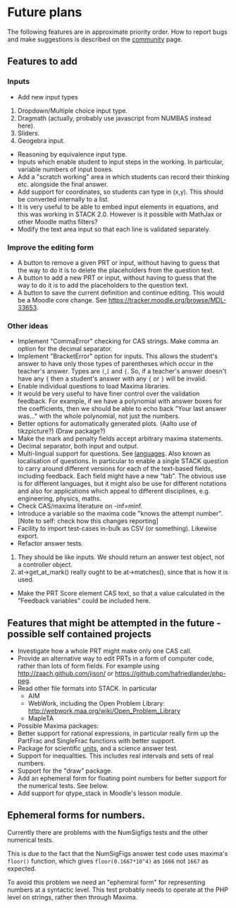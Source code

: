 # Future plans

The following features are in approximate priority order.  How to report bugs and make suggestions is described on the [community](../About/Community.md) page.

## Features to add ##

### Inputs ###

* Add new input types
 1. Dropdown/Multiple choice input type.
 2. Dragmath (actually, probably use javascript from NUMBAS instead here).
 3. Sliders.
 4. Geogebra input.
* Reasoning by equivalence input type.
* Inputs which enable student to input steps in the working. In particular, variable numbers of input boxes.
* Add a "scratch working" area in which students can record their thinking etc. alongside the final answer.
* Add support for coordinates, so students can type in (x,y).  This should be converted internally to a list.
* It is very useful to be able to embed input elements in equations, and this was working in STACK 2.0. However is it possible with MathJax or other Moodle maths filters?
* Modify the text area input so that each line is validated separately.

### Improve the editing form ###

* A button to remove a given PRT or input, without having to guess that the way to do it is to delete the placeholders from the question text.
* A button to add a new PRT or input, without having to guess that the way to do it is to add the placeholders to the question text.
* A button to save the current definition and continue editing. This would be a Moodle core change. See https://tracker.moodle.org/browse/MDL-33653.

### Other ideas ###

* Implement "CommaError" checking for CAS strings.  Make comma an option for the decimal separator.
* Implement "BracketError" option for inputs.  This allows the student's answer to have only those types of parentheses which occur in the teacher's answer.  Types are `(`,`[` and `{`.  So, if a teacher's answer doesn't have any `{` then a student's answer with any `{` or `}` will be invalid.
* Enable individual questions to load Maxima libraries.
* It would be very useful to have finer control over the validation feedback. For example, if we have a polynomial with answer boxes for the coefficients, then we should be able to echo back "Your last answer was..." with the whole polynomial, not just the numbers.
* Better options for automatically generated plots.  (Aalto use of tikzpicture?)  (Draw package?)
* Make the mark and penalty fields accept arbitrary maxima statements.
* Decimal separator, both input and output.
* Multi-lingual support for questions.  See [languages](Languages.md).  Also known as localisation of questions.  In particular to enable a single STACK question to carry around different versions for each of the text-based fields, including feedback.  Each field might have a new "tab".  The obvious use is for different languages, but it might also be use for different notations and also for applications which appeal to different disciplines, e.g. engineering, physics, maths.
* Check CAS/maxima literature on -inf=minf.
* Introduce a variable so the maxima code "knows the attempt number". [Note to self: check how this changes reporting]
* Facility to import test-cases in-bulk as CSV (or something). Likewise export.
* Refactor answer tests.
 1. They should be like inputs. We should return an answer test object, not a controller object.
 2. at->get_at_mark() really ought to be at->matches(), since that is how it is used.
* Make the PRT Score element CAS text, so that a value calculated in the "Feedback variables" could be included here.

## Features that might be attempted in the future - possible self contained projects ##

* Investigate how a whole PRT might make only one CAS call.
* Provide an alternative way to edit PRTs in a form of computer code, rather than lots of form fields. For example using http://zaach.github.com/jison/ or https://github.com/hafriedlander/php-peg. 
* Read other file formats into STACK.  In particular
  * AIM
  * WebWork, including the Open Problem Library:  http://webwork.maa.org/wiki/Open_Problem_Library
  * MapleTA
* Possible Maxima packages:
 * Better support for rational expressions, in particular really firm up the PartFrac and SingleFrac functions with better support.
 * Package for scientific [units](../Authoring/Units.md), and a science answer test.
 * Support for inequalities.  This includes real intervals and sets of real numbers.
 * Support for the "draw" package.
 * Add an ephemeral form for floating point numbers for better support for the numerical tests.  See below.
* Add support for qtype_stack in Moodle's lesson module.

## Ephemeral forms for numbers.

Currently there are problems with the NumSigfigs tests and the other numerical tests.  

This is due to the fact that the NumSigFigs answer test code uses maxima's `floor()` function, which gives `floor(0.1667*10^4)` as `1666` not `1667` as expected.

To avoid this problem we need an "ephemiral form" for representing numbers at a syntactic level.   This test probably needs to operate at the PHP level on strings, rather then through Maxima.  
